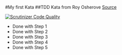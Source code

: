 #My first Kata
##TDD Kata from Roy Osherove
[Source](http://osherove.com/tdd-kata-1/)


[![Scrutinizer Code Quality](https://scrutinizer-ci.com/g/schmiddim/kata-tdd-roy-osherove/badges/quality-score.png?b=master)](https://scrutinizer-ci.com/g/schmiddim/kata-tdd-roy-osherove/)

* Done with Step 1
* Done with Step 2
* Done with Step 3
* Done with Step 4
* Done with Step 5